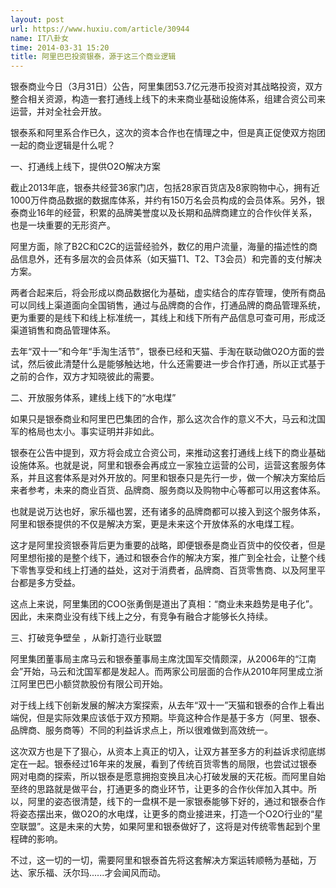 ```yaml
---
layout: post
url: https://www.huxiu.com/article/30944
name: IT八卦女
time: 2014-03-31 15:20
title: 阿里巴巴投资银泰，源于这三个商业逻辑
---
```

银泰商业今日（3月31日）公告，阿里集团53.7亿元港币投资对其战略投资，双方整合相关资源，构造一套打通线上线下的未来商业基础设施体系，组建合资公司来运营，并对全社会开放。

银泰系和阿里系合作已久，这次的资本合作也在情理之中，但是真正促使双方抱团一起的商业逻辑是什么呢？

一、打通线上线下，提供O2O解决方案

截止2013年底，银泰共经营36家门店，包括28家百货店及8家购物中心，拥有近1000万件商品数据的数据库体系，并约有150万名会员构成的会员体系。另外，银泰商业16年的经营，积累的品牌美誉度以及长期和品牌商建立的合作伙伴关系，也是一块重要的无形资产。

阿里方面，除了B2C和C2C的运营经验外，数亿的用户流量，海量的描述性的商品信息外，还有多层次的会员体系（如天猫T1、T2、T3会员）和完善的支付解决方案。

两者合起来后，将会形成以商品数据化为基础，虚实结合的库存管理，使所有商品可以同线上渠道面向全国销售，通过与品牌商的合作，打通品牌的商品管理系统，更为重要的是线下和线上标准统一，其线上和线下所有产品信息可查可用，形成泛渠道销售和商品管理体系。

去年“双十一”和今年“手淘生活节”，银泰已经和天猫、手淘在联动做O2O方面的尝试，然后彼此清楚什么是能够触达地，什么还需要进一步合作打通，所以正式基于之前的合作，双方才知晓彼此的需要。

二、开放服务体系，建线上线下的“水电煤”

如果只是银泰商业和阿里巴巴集团的合作，那么这次合作的意义不大，马云和沈国军的格局也太小。事实证明并非如此。

银泰在公告中提到，双方将会成立合资公司，来推动这套打通线上线下的商业基础设施体系。也就是说，阿里和银泰会再成立一家独立运营的公司，运营这套服务体系，并且这套体系是对外开放的。阿里和银泰只是先行一步，做一个解决方案给后来者参考，未来的商业百货、品牌商、服务商以及购物中心等都可以用这套体系。

也就是说万达也好，家乐福也罢，还有诸多的品牌商都可以接入到这个服务体系，阿里和银泰提供的不仅是解决方案，更是未来这个开放体系的水电煤工程。

这才是阿里投资银泰背后更为重要的战略，即便银泰是商业百货中的佼佼者，但是阿里想衔接的是整个线下，通过和银泰合作的解决方案，推广到全社会，让整个线下零售享受和线上打通的益处，这对于消费者，品牌商、百货零售商、以及阿里平台都是多方受益。

这点上来说，阿里集团的COO张勇倒是道出了真相：“商业未来趋势是电子化”。因此，未来商业没有线下线上之分，有竞争有融合才能够长久持续。

三、打破竞争壁垒 ，从新打造行业联盟

阿里集团董事局主席马云和银泰董事局主席沈国军交情颇深，从2006年的“江南会”开始，马云和沈国军都是发起人。而两家公司层面的合作从2010年阿里成立浙江阿里巴巴小额贷款股份有限公司开始。

对于线上线下创新发展的解决方案探索，从去年“双十一”天猫和银泰的合作上看出端倪，但是实际效果应该低于双方预期。毕竟这种合作是基于多方（阿里、银泰、品牌商、服务商等）不同的利益诉求点上，所以很难做到高效统一。

这次双方也是下了狠心，从资本上真正的切入，让双方甚至多方的利益诉求彻底绑定在一起。银泰经过16年来的发展，看到了传统百货零售的局限，也尝试过银泰网对电商的探索，所以银泰是愿意拥抱变换且决心打破发展的天花板。而阿里自始至终的思路就是做平台，打通更多的商业环节，让更多的合作伙伴加入其中。所以，阿里的姿态很清楚，线下的一盘棋不是一家银泰能够下好的，通过和银泰合作将姿态摆出来，做O2O的水电煤，让更多的商业接进来，打造一个O2O行业的“星空联盟”。这是未来的大势，如果阿里和银泰做好了，这将是对传统零售起到个里程碑的影响。

不过，这一切的一切，需要阿里和银泰首先将这套解决方案运转顺畅为基础，万达、家乐福、沃尔玛......才会闻风而动。

